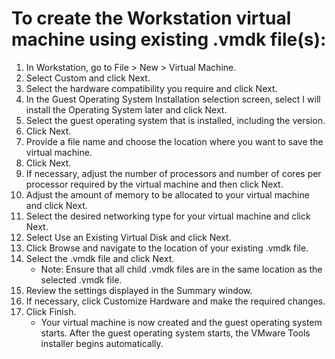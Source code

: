 # To create the Workstation virtual machine using existing .vmdk file(s):

1. In Workstation, go to File > New > Virtual Machine.
1. Select Custom and click Next.
1. Select the hardware compatibility you require and click Next.
1. In the Guest Operating System Installation selection screen, select I will install the Operating System later and click Next.
1. Select the guest operating system that is installed, including the version.
1. Click Next.
1. Provide a file name and choose the location where you want to save the virtual machine.
1. Click Next.
1. If necessary, adjust the number of processors and number of cores per processor required by the virtual machine and then click Next.
1. Adjust the amount of memory to be allocated to your virtual machine and click Next.
1. Select the desired networking type for your virtual machine and click Next.
1. Select Use an Existing Virtual Disk and click Next.
1. Click Browse and navigate to the location of your existing .vmdk file.
1. Select the .vmdk file and click Next.
	* Note: Ensure that all child .vmdk files are in the same location as the selected .vmdk file.
1. Review the settings displayed in the Summary window.
1. If necessary, click Customize Hardware and make the required changes.
1. Click Finish.
	* Your virtual machine is now created and the guest operating system starts. After the guest operating system starts, the VMware Tools installer begins automatically.
